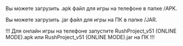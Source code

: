 Вы можете загрузить .apk файл для игры на телефоне в папке /APK.

Вы можете загрузить .jar файл для игры на ПК в папке /JAR.

!!! Для онлайн игры на телефоне запустите RushProject_v51 (ONLINE MODE).apk или RushProject_v51 (ONLINE MODE).jar на ПК !!!
